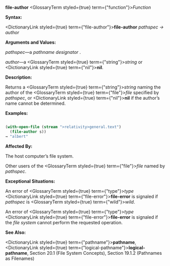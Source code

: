 **file-author** <GlossaryTerm styled={true} term={"function"}><i>Function</i></GlossaryTerm> 



**Syntax:** 



<DictionaryLink styled={true} term={"file-author"}><b>file-author</b></DictionaryLink> *pathspec → author* 



**Arguments and Values:** 



*pathspec*—a *pathname designator* . 



*author*—a <GlossaryTerm styled={true} term={"string"}><i>string</i></GlossaryTerm> or <DictionaryLink styled={true} term={"nil"}><b>nil</b></DictionaryLink>. 







 



 



**Description:** 



Returns a <GlossaryTerm styled={true} term={"string"}><i>string</i></GlossaryTerm> naming the author of the <GlossaryTerm styled={true} term={"file"}><i>file</i></GlossaryTerm> specified by *pathspec*, or <DictionaryLink styled={true} term={"nil"}><b>nil</b></DictionaryLink> if the author’s name cannot be determined. 



**Examples:**
```lisp

(with-open-file (stream ">relativity>general.text") 
  (file-author s)) 
→ "albert" 

```
**Affected By:** 



The host computer’s file system. 



Other users of the <GlossaryTerm styled={true} term={"file"}><i>file</i></GlossaryTerm> named by *pathspec*. 



**Exceptional Situations:** 



An error of <GlossaryTerm styled={true} term={"type"}><i>type</i></GlossaryTerm> <DictionaryLink styled={true} term={"file-error"}><b>file-error</b></DictionaryLink> is signaled if *pathspec* is <GlossaryTerm styled={true} term={"wild"}><i>wild</i></GlossaryTerm>. 



An error of <GlossaryTerm styled={true} term={"type"}><i>type</i></GlossaryTerm> <DictionaryLink styled={true} term={"file-error"}><b>file-error</b></DictionaryLink> is signaled if the *file system* cannot perform the requested operation. 



**See Also:** 



<DictionaryLink styled={true} term={"pathname"}><b>pathname</b></DictionaryLink>, <DictionaryLink styled={true} term={"logical-pathname"}><b>logical-pathname</b></DictionaryLink>, Section 20.1 (File System Concepts), Section 19.1.2 (Pathnames as Filenames) 



